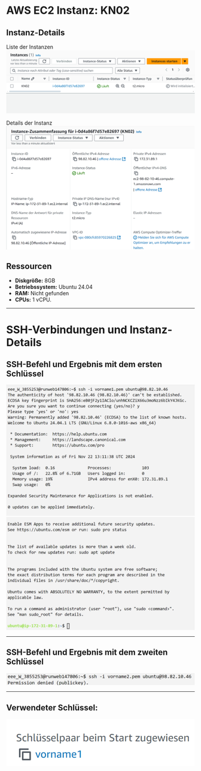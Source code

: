 # AWS EC2 Instanz: KN02

## Instanz-Details

Liste der Instanzen
![alt Liste der Instanzen](InstanzListe.jpg) 

Details der Instanz
![alt Details der Instanz](InstanzDetails.jpg) 

## Ressourcen

- **Diskgröße:** 8GB
- **Betriebssystem:** Ubuntu 24.04
- **RAM:** Nicht gefunden
- **CPUs:** 1 vCPU.

---

# SSH-Verbindungen und Instanz-Details

## SSH-Befehl und Ergebnis mit dem **ersten Schlüssel**

![Erster Schlüssel - SSH-Befehl](sshBefehl_1_1.png)
![Erster Schlüssel - SSH-Befehl](sshBefehl_1_2.png)

---

## SSH-Befehl und Ergebnis mit dem **zweiten Schlüssel**

![Zweiter Schlüssel - SSH-Befehl](sshBefehl_2.png)

---

## Verwendeter Schlüssel: 

![Instanz-Details mit Schlüssel](VerwendeterSchluessel.png)